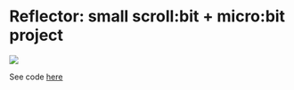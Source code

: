 # Reflector: small scroll:bit + micro:bit project

![](https://github.com/alderven/scroll-bit/blob/master/video.gif?raw=true)

See code [here](../master/reflector.py)

